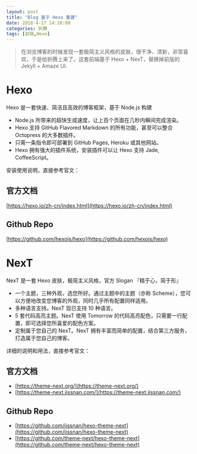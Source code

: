 ```yaml
---
layout: post
title: "Blog 基于 Hexo 重建"
date: 2018-4-17 14:20:00
categories: 折腾
tags: [前端,Hexo]
---
```


> 在浏览博客的时候发现一套极简主义风格的皮肤，很干净、清新，非常喜欢，于是给折腾上来了。这套前端基于 Hexo + NexT，替换掉前版的 Jekyll + Amaze UI.

<!-- more -->

# Hexo

Hexo 是一套快速、简洁且高效的博客框架，基于 Node.js 构建

* Node.js 所带来的超快生成速度，让上百个页面在几秒内瞬间完成渲染。
* Hexo 支持 GitHub Flavored Markdown 的所有功能，甚至可以整合 Octopress 的大多数插件。
* 只需一条指令即可部署到 GitHub Pages, Heroku 或其他网站。
* Hexo 拥有强大的插件系统，安装插件可以让 Hexo 支持 Jade, CoffeeScript。

安装使用说明，直接参考官文：

## 官方文档

[https://hexo.io/zh-cn/index.html](https://hexo.io/zh-cn/index.html)

## Github Repo

[https://github.com/hexojs/hexo](https://github.com/hexojs/hexo)

# NexT

NexT 是一套 Hexo 皮肤，极简主义风格，官方 Slogan 『精于心，简于形』

* 一个主题，三种外观，选您所好。通过主题中的主题（亦称 Scheme），您可以方便地改变您博客的外观，同时几乎所有配置同样适用。
* 多种语言支持。NexT 现已支持 10 种语言。
* 5 套代码高亮主题。NexT 使用 Tomorrow 的代码高亮配色，只需要一行配置，即可选择您所喜爱的配色方案。
* 定制属于您自己的 NexT。NexT 拥有丰富而简单的配置，结合第三方服务，打造属于您自己的博客。

详细的说明和用法，直接参考官文：

## 官方文档

* [https://theme-next.org/](https://theme-next.org/)
* [https://theme-next.iissnan.com/](https://theme-next.iissnan.com/)

## Github Repo

* [https://github.com/iissnan/hexo-theme-next](https://github.com/iissnan/hexo-theme-next)
* [https://github.com/theme-next/hexo-theme-next](https://github.com/theme-next/hexo-theme-next)